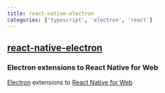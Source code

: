 ```yaml
---
title: react-native-electron
categories: ['typescript', 'electron', 'react']
---
```

## [react-native-electron](https://github.com/PaulLeCam/react-native-electron)

### Electron extensions to React Native for Web


[Electron](https://www.electronjs.org) extensions to
[React Native for Web](https://github.com/necolas/react-native-web)
